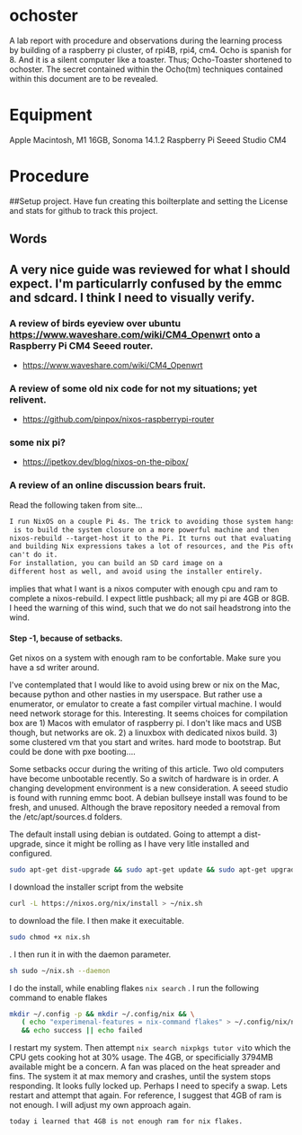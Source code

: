 # ochoster
A lab report with procedure and observations during the learning process by building of a raspberry pi cluster, of rpi4B, rpi4, cm4.
Ocho is spanish for 8. And it is a silent computer like a toaster. Thus; Ocho-Toaster shortened to ochoster. The secret contained within the Ocho(tm) techniques contained within this document are to be revealed. 

# Equipment
Apple Macintosh, M1 16GB, Sonoma 14.1.2
Raspberry Pi Seeed Studio CM4 

# Procedure

##Setup project.
Have fun creating this boilterplate and setting  the License and stats for github to track this project.

## Words 
A very nice guide was reviewed for what I should expect. I'm particularrly confused by the emmc and sdcard. I think I need to visually verify.
-

### A review of birds eyeview over ubuntu https://www.waveshare.com/wiki/CM4_Openwrt onto a Raspberry Pi CM4 Seeed router.
- https://www.waveshare.com/wiki/CM4_Openwrt
### A review of some old nix code for not my situations; yet relivent. 
- https://github.com/pinpox/nixos-raspberrypi-router

### some nix pi?
- https://ipetkov.dev/blog/nixos-on-the-pibox/
### A review of an online discussion bears fruit.
Read the following taken from site...

```txt
I run NixOS on a couple Pi 4s. The trick to avoiding those system hangs
 is to build the system closure on a more powerful machine and then
nixos-rebuild --target-host it to the Pi. It turns out that evaluating
and building Nix expressions takes a lot of resources, and the Pis often
can't do it.
For installation, you can build an SD card image on a
different host as well, and avoid using the installer entirely.
```

implies that what I want is a nixos computer with enough cpu and ram to complete a nixos-rebuild. I expect little pushback; all my pi are 4GB or 8GB. I heed the warning of this wind, such that we do not sail headstrong into the wind.

#### Step -1, because of setbacks.
Get nixos on a system with enough ram to be confortable. Make sure you have a sd writer around.

I've contemplated that I would like to avoid using brew or nix on the Mac, because python and other nasties in my userspace. But rather use a enumerator, or emulator to create a fast compiler virtual machine. I would need network storage for this. Interesting. It seems choices for compilation box are 1) Macos with emulator of raspberry pi. I don't like macs and USB though, but networks are ok.  2) a linuxbox with dedicated nixos build. 3) some clustered vm that you start and writes. hard mode to bootstrap. But could be done with pxe booting.... 

Some setbacks occur during the writing of this article. Two old computers have become unbootable recently. So a switch of hardware is in order. A changing development environment is a new consideration. 
A seeed studio is found with running emmc boot.  A debian bullseye install was found to be fresh, and unused. Although the brave repository needed a removal from the /etc/apt/sources.d folders. 


The default install using debian is outdated. Going to attempt a dist-upgrade, since it might be rolling as I have very litle installed and configured. 
```sh 
sudo apt-get dist-upgrade && sudo apt-get update && sudo apt-get upgrade
``` 

I download the installer script from the website 

```sh 
curl -L https://nixos.org/nix/install > ~/nix.sh
```
 to download the file. I then make it execuitable. 
 ```sh
 sudo chmod +x nix.sh
```
. I then run it in with the daemon parameter. 
```sh
sh sudo ~/nix.sh --daemon
```

I do the install, while enabling flakes ```nix search``` .  I run the following command to enable flakes 
```sh 
mkdir ~/.config -p && mkdir ~/.config/nix && \
   ( echo "experimenal-features = nix-command flakes" > ~/.config/nix/nix.conf ) \
   && echo success || echo failed

```

I restart my system. Then attempt ```nix search nixpkgs tutor vi```to which the CPU gets cooking hot at 30% usage. The 4GB, or specificially 3794MB available might be a concern. A fan was placed on the heat spreader and fins. The system it at max memory and crashes, until the system stops responding. It looks fully locked up. Perhaps I need to specify a swap. Lets restart and attempt that again. For reference, I suggest that 4GB of ram is not enough. I will adjust my own approach again.

```hint
today i learned that 4GB is not enough ram for nix flakes.
```



